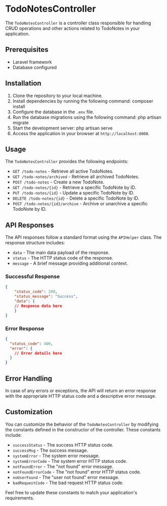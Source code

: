 # TodoNotesController

The `TodoNotesController` is a controller class responsible for handling CRUD operations and other actions related to TodoNotes in your application.

## Prerequisites

- Laravel framework
- Database configured

## Installation

1. Clone the repository to your local machine.
2. Install dependencies by running the following command: composer install
3. Configure the database in the `.env` file.
4. Run the database migrations using the following command: php artisan migrate
5. Start the development server: php artisan serve
6. Access the application in your browser at `http://localhost:8000`.

## Usage

The `TodoNotesController` provides the following endpoints:

- `GET /todo-notes` - Retrieve all active TodoNotes.
- `GET /todo-notes/archived` - Retrieve all archived TodoNotes.
- `POST /todo-notes` - Create a new TodoNote.
- `GET /todo-notes/{id}` - Retrieve a specific TodoNote by ID.
- `PUT /todo-notes/{id}` - Update a specific TodoNote by ID.
- `DELETE /todo-notes/{id}` - Delete a specific TodoNote by ID.
- `POST /todo-notes/{id}/archive` - Archive or unarchive a specific TodoNote by ID.

## API Responses

The API responses follow a standard format using the `APIHelper` class. The response structure includes:

- `data` - The main data payload of the response.
- `status` - The HTTP status code of the response.
- `message` - A brief message providing additional context.

### Successful Response

```json
{
    "status_code": 200,
    "status_message": "Success",
    "data": {
    // Response data here
    }
}
```

### Error Response

```json
{
  "status_code": 400,
  "error": {
    // Error details here
  }
}
```

## Error Handling

In case of any errors or exceptions, the API will return an error response with the appropriate HTTP status code and a descriptive error message.

## Customization

You can customize the behavior of the `TodoNotesController` by modifying the constants defined in the constructor of the controller. These constants include:

- `successStatus` - The success HTTP status code.
- `successMsg` - The success message.
- `systemError` - The system error message.
- `systemErrorCode` - The system error HTTP status code.
- `notFoundError` - The "not found" error message.
- `notFoundErrorCode` - The "not found" error HTTP status code.
- `noUserFound` - The "user not found" error message.
- `badRequestCode` - The bad request HTTP status code.

Feel free to update these constants to match your application's requirements.


